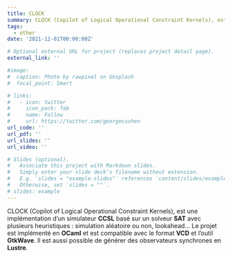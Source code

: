 ```yaml
---
title: CLOCK
summary: CLOCK (Copilot of Logical Operational Constraint Kernels), est une implémentation d’un simulateur **CCSL** basé sur un solveur **SAT** avec plusieurs heuristiques. Le projet est implémenté en **OCaml** et est compatible avec le format **VCD** et l’outil **GtkWave**. Il est aussi possible de générer des observateurs synchrones en **Lustre**.
tags:
  - other
date: '2021-12-01T00:00:00Z'

# Optional external URL for project (replaces project detail page).
external_link: ''

#image:
#  caption: Photo by rawpixel on Unsplash
#  focal_point: Smart

# links:
#   - icon: twitter
#     icon_pack: fab
#     name: Follow
#     url: https://twitter.com/georgecushen
url_code: ''
url_pdf: ''
url_slides: ''
url_video: ''

# Slides (optional).
#   Associate this project with Markdown slides.
#   Simply enter your slide deck's filename without extension.
#   E.g. `slides = "example-slides"` references `content/slides/example-slides.md`.
#   Otherwise, set `slides = ""`.
# slides: example
---
```


CLOCK (Copilot of Logical Operational Constraint Kernels), est une implémentation d’un simulateur **CCSL** basé sur un solveur **SAT** avec plusieurs heuristiques : simulation aléatoire ou non, lookahead… Le projet est implémenté en **OCaml** et est compatible avec le format **VCD** et l’outil **GtkWave**. Il est aussi possible de générer des observateurs synchrones en **Lustre**.
